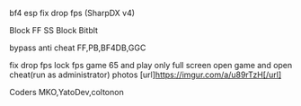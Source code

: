 bf4 esp fix drop fps (SharpDX v4)

Block FF SS
Block Bitblt

bypass anti cheat FF,PB,BF4DB,GGC

fix drop fps lock fps game 65 and play only full screen
open game and open cheat(run as administrator)
photos
[url]https://imgur.com/a/u89rTzH[/url]

Coders MKO,YatoDev,coltonon
